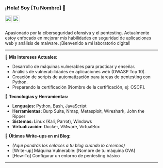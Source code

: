 ### ¡Hola! Soy [Tu Nombre] 👋

<a href="https://www.linkedin.com/in/tu-usuario-linkedin/">
  <img align="left" alt="Mi LinkedIn" width="22px" src="https://cdn.jsdelivr.net/npm/simple-icons@v3/icons/linkedin.svg" />
</a>
<a href="URL_DE_TU_FUTURO_BLOG">
  <img align="left" alt="Mi Blog" width="22px" src="https://cdn.jsdelivr.net/npm/simple-icons@v3/icons/blogger.svg" />
</a>
<br />
<br />

Apasionado por la ciberseguridad ofensiva y el pentesting. Actualmente estoy enfocado en mejorar mis habilidades en seguridad de aplicaciones web y análisis de malware. ¡Bienvenido a mi laboratorio digital!

---

**🌱 Mis Intereses Actuales:**

* Desarrollo de máquinas vulnerables para practicar y enseñar.
* Análisis de vulnerabilidades en aplicaciones web (OWASP Top 10).
* Creación de scripts de automatización para tareas de pentesting con Python.
* Preparando la certificación [Nombre de la certificación, ej: OSCP].

**🔧 Tecnologías y Herramientas:**

* **Lenguajes:** Python, Bash, JavaScript
* **Herramientas:** Burp Suite, Nmap, Metasploit, Wireshark, John the Ripper
* **Sistemas:** Linux (Kali, Parrot), Windows
* **Virtualización:** Docker, VMware, VirtualBox

**📝 Últimos Write-ups en mi Blog:**

* *(Aquí pondrás los enlaces a tu blog cuando lo creemos)*
* [Write-up] Máquina Vulnerable: [Nombre de tu máquina OVA]
* [How-To] Configurar un entorno de pentesting básico

---
